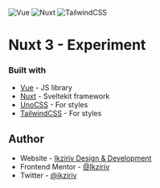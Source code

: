 ![Vue](https://img.shields.io/badge/vue-%3fb27f.svg?style=for-the-badge&logo=vue&logoColor=white)
![Nuxt](https://img.shields.io/badge/nuxt-%00dc82.svg?style=for-the-badge&logo=nuxt&logoColor=white)
![TailwindCSS](https://img.shields.io/badge/tailwindcss-%2338B2AC.svg?style=for-the-badge&logo=tailwind-css&logoColor=white)

# Nuxt 3 - Experiment

### Built with

- [Vue](https://vuejs.org/) - JS library
- [Nuxt](https://nuxt.com/) - Sveltekit framework
- [UnoCSS](https://uno.antfu.me/play/) - For styles
- [TailwindCSS](https://tailwindcss.com/) - For styles

## Author

- Website - [Ikziriv Design & Development](https://www.ikziriv.com)
- Frontend Mentor - [@Ikziriv](https://www.frontendmentor.io/profile/Ikziriv)
- Twitter - [@ikziriv](https://www.twitter.com/ikziriv)
